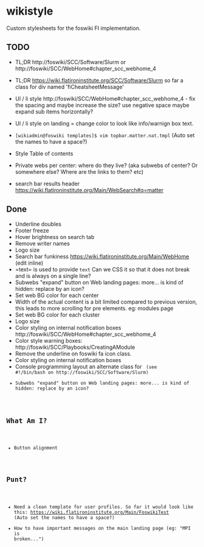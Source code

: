 # wikistyle
Custom stylesheets for the foswiki FI implementation.

## TODO
- TL;DR http://foswiki/SCC/Software/Slurm  or http://foswiki/SCC/WebHome#chapter_scc_webhome_4
- TL;DR https://wiki.flatironinstitute.org/SCC/Software/Slurm so far a class for div named 'fiCheatsheetMessage'

- Ul / li style http://foswiki/SCC/WebHome#chapter_scc_webhome_4 - fix the spacing and maybe increase the size? use negative space maybe expand sub items horizontally?
- Ul / li style on landing = change color to look like info/warnign box text.

- `[wikiadmin@foswiki templates]$ vim topbar.matter.nat.tmpl` (Auto set the names to have a space?)

- Style Table of contents

- Private webs per center: where do they live? (aka subwebs of center? Or somewhere else? Where are the links to them? etc)

- search bar results header https://wiki.flatironinstitute.org/Main/WebSearch#q=matter

## Done
- Underline doubles
- Footer freeze
- Hover brightness on search tab
- Remove writer names
- Logo size
- Search bar funkiness https://wiki.flatironinstitute.org/Main/WebHome (edit inline)
- =text= is used to provide <code>text</code> Can we CSS it so that it does not break and is always on a single line?
- Subwebs "expand" button on Web landing pages: more... is kind of hidden: replace by an icon?
- Set web BG color for each center
- Width of the actual content is a bit limited compared to previous version, this leads to more scrolling for pre elements. eg: modules page
- Set web BG color for each cluster
- Logo size
- Color styling on internal notification boxes http://foswiki/SCC/WebHome#chapter_scc_webhome_4
- Color style warning boxes: http://foswiki/SCC/Playbooks/CreatingAModule
- Remove the underline on foswiki fa icon class.
- Color styling on internal notification boxes
- Console programming layout an alternate class for <code> (see #!/bin/bash on http://foswiki/SCC/Software/Slurm)
- Subwebs "expand" button on Web landing pages: more... is kind of hidden: replace by an icon?

## What Am I?
- Button alignment

## Punt?
- Need a clean template for user profiles. So far it would look like this: https://wiki.flatironinstitute.org/Main/FoswikiTest (Auto set the names to have a space?)
- How to have important messages on the main landing page (eg: "MPI is broken...")
